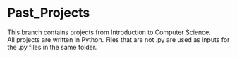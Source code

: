 # Past_Projects
This branch contains projects from Introduction to Computer Science.\
All projects are written in Python. Files that are not .py are used as inputs for the .py files in the same folder.
